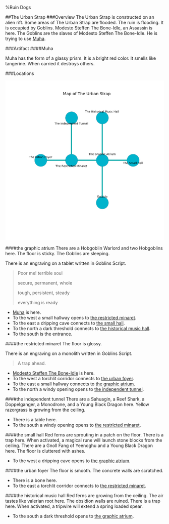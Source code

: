 %Ruin Dogs

##The Urban Strap
###Overview
The Urban Strap is constructed on an alien rift. Some areas of The Urban Strap are flooded. The ruin is flooding. It is occupied by Goblins. <a name="Modesto-Steffen-The-Bone-Idle"></a>Modesto Steffen The Bone-Idle, an Assassin is here. The Goblins are the slaves of Modesto Steffen The Bone-Idle. He  is trying to use [Muha](#Muha). 



###Artifact
####<a name="Muha"></a>Muha


Muha has the form of a glassy prism. It is a bright red color. It smells like tangerine. When carried it destroys others. 





###Locations


![](../v2/images/The-Urban-Strap.png)

####<a name="the-graphic-atrium"></a>the graphic atrium
There are a Hobgoblin Warlord and two Hobgoblins here. The floor is sticky. The Goblins are sleeping. 

There is an engraving on a tablet written in Goblins Script. 

> Poor me! terrible soul
>
> secure, permanent, whole
>
> tough, persistent, steady
>
> everything is ready
>


* [Muha](#Muha) is here.
* To the west a small hallway opens to [the restricted minaret](#the-restricted-minaret).
* To the east a dripping cave connects to [the small hall](#the-small-hall).
* To the north a dark threshold connects to [the historical music hall](#the-historical-music-hall).
* To the south is the entrance.


####<a name="the-restricted-minaret"></a>the restricted minaret
The floor is glossy. 

There is an engraving on a monolith written in Goblins Script. 

> A trap ahead.
>


* [Modesto Steffen The Bone-Idle](#Modesto-Steffen-The-Bone-Idle) is here.
* To the west a torchlit corridor connects to [the urban foyer](#the-urban-foyer).
* To the east a small hallway connects to [the graphic atrium](#the-graphic-atrium).
* To the north a windy opening opens to [the independent tunnel](#the-independent-tunnel).


####<a name="the-independent-tunnel"></a>the independent tunnel
There are a Sahuagin, a Reef Shark, a Doppelganger, a Monodrone, and a Young Black Dragon here. Yellow razorgrass is growing from the ceiling. 



* There is a table here.
* To the south a windy opening opens to [the restricted minaret](#the-restricted-minaret).


####<a name="the-small-hall"></a>the small hall
Red ferns are sprouting in a patch on the floor. There is a trap here. When activated, a magical rune will launch stone blocks from the ceiling. There are a Gnoll Fang of Yeenoghu and a Young Black Dragon here. The floor is cluttered with ashes. 



* To the west a dripping cave opens to [the graphic atrium](#the-graphic-atrium).


####<a name="the-urban-foyer"></a>the urban foyer
The floor is smooth. The concrete walls are scratched. 



* There is a bone here.
* To the east a torchlit corridor connects to [the restricted minaret](#the-restricted-minaret).


####<a name="the-historical-music-hall"></a>the historical music hall
Red ferns are growing from the ceiling. The air tastes like valerian root here. The obsidion walls are ruined. There is a trap here. When activated, a tripwire will extend a spring loaded spear. 



* To the south a dark threshold opens to [the graphic atrium](#the-graphic-atrium).


